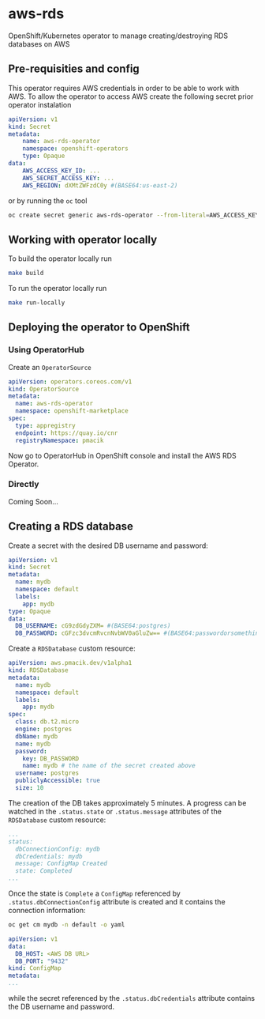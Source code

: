# aws-rds
OpenShift/Kubernetes operator to manage creating/destroying RDS databases on AWS

## Pre-requisities and config

This operator requires AWS credentials in order to be able to work with AWS.
To allow the operator to access AWS create the following secret prior operator instalation

```yaml
apiVersion: v1
kind: Secret
metadata:
    name: aws-rds-operator
    namespace: openshift-operators
    type: Opaque
data:
    AWS_ACCESS_KEY_ID: ...
    AWS_SECRET_ACCESS_KEY: ...
    AWS_REGION: dXMtZWFzdC0y #(BASE64:us-east-2)
```

or by running the `oc` tool

```sh
oc create secret generic aws-rds-operator --from-literal=AWS_ACCESS_KEY_ID=... --from-literal=AWS_SECRET_ACCESS_KEY=... --from-literal=AWS_REGION=us-east-2 -n openshift-operators
```

## Working with operator locally

To build the operator locally run

```sh
make build
```

To run the operator locally run

```sh
make run-locally
```

## Deploying the operator to OpenShift

### Using OperatorHub

Create an `OperatorSource`

```yaml
apiVersion: operators.coreos.com/v1
kind: OperatorSource
metadata:
  name: aws-rds-operator
  namespace: openshift-marketplace
spec:
  type: appregistry
  endpoint: https://quay.io/cnr
  registryNamespace: pmacik
```

Now go to OperatorHub in OpenShift console and install the AWS RDS Operator.

### Directly

Coming Soon...

## Creating a RDS database

Create a secret with the desired DB username and password:

```yaml
apiVersion: v1
kind: Secret
metadata:
  name: mydb
  namespace: default
  labels:
    app: mydb
type: Opaque
data:
  DB_USERNAME: cG9zdGdyZXM= #(BASE64:postgres)
  DB_PASSWORD: cGFzc3dvcmRvcnNvbWV0aGluZw== #(BASE64:passwordorsomething)
```

Create a `RDSDatabase` custom resource:

```yaml
apiVersion: aws.pmacik.dev/v1alpha1
kind: RDSDatabase
metadata:
  name: mydb
  namespace: default
  labels:
    app: mydb
spec:
  class: db.t2.micro
  engine: postgres
  dbName: mydb
  name: mydb
  password:
    key: DB_PASSWORD
    name: mydb # the name of the secret created above
  username: postgres
  publiclyAccessible: true
  size: 10
```

The creation of the DB takes approximately 5 minutes. A progress can be watched in the `.status.state` or `.status.message` attributes of the `RDSDatabase` custom resource:

```yaml
...
status:
  dbConnectionConfig: mydb
  dbCredentials: mydb
  message: ConfigMap Created
  state: Completed
...
```

Once the state is `Complete` a `ConfigMap` referenced by `.status.dbConnectionConfig` attribute is created and it contains the connection information:

```sh
oc get cm mydb -n default -o yaml
```

```yaml
apiVersion: v1
data:
  DB_HOST: <AWS DB URL>
  DB_PORT: "9432"
kind: ConfigMap
metadata:
...
```

while the secret referenced by the `.status.dbCredentials` attribute contains the DB username and password.
